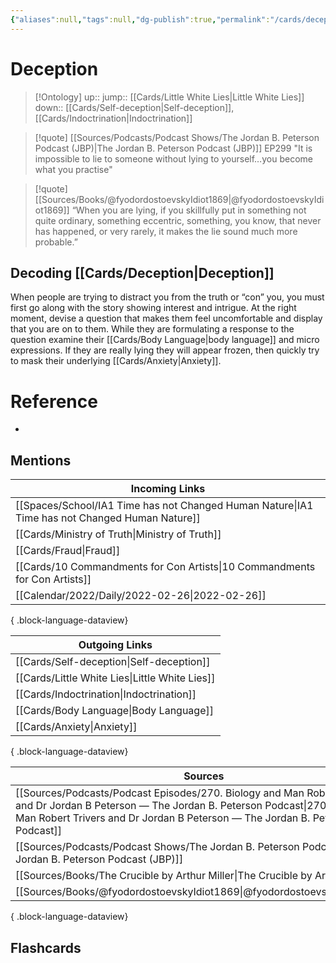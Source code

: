 ```yaml
---
{"aliases":null,"tags":null,"dg-publish":true,"permalink":"/cards/deception/","dgPassFrontmatter":true}
---
```


# Deception

> [!Ontology]
> up:: 
> jump:: [[Cards/Little White Lies\|Little White Lies]]
> down:: [[Cards/Self-deception\|Self-deception]], [[Cards/Indoctrination\|Indoctrination]]

> [!quote] [[Sources/Podcasts/Podcast Shows/The Jordan B. Peterson Podcast (JBP)\|The Jordan B. Peterson Podcast (JBP)]] EP299
> "It is impossible to lie to someone without lying to yourself…you become what you practise"

> [!quote] [[Sources/Books/@fyodordostoevskyIdiot1869\|@fyodordostoevskyIdiot1869]]
> “When you are lying, if you skillfully put in something not quite ordinary, something eccentric, something, you know, that never has happened, or very rarely, it makes the lie sound much more probable.”

## Decoding [[Cards/Deception\|Deception]]

When people are trying to distract you from the truth or “con” you, you must first go along with the story showing interest and intrigue. At the right moment, devise a question that makes them feel uncomfortable and display that you are on to them. While they are formulating a response to the question examine their [[Cards/Body Language\|body language]] and micro expressions. If they are really lying they will appear frozen, then quickly try to mask their underlying [[Cards/Anxiety\|Anxiety]].

# Reference

- 

## Mentions

| Incoming Links                                                                                    |
| ------------------------------------------------------------------------------------------------- |
| [[Spaces/School/IA1 Time has not Changed Human Nature\|IA1 Time has not Changed Human Nature]] |
| [[Cards/Ministry of Truth\|Ministry of Truth]]                                                 |
| [[Cards/Fraud\|Fraud]]                                                                         |
| [[Cards/10 Commandments for Con Artists\|10 Commandments for Con Artists]]                     |
| [[Calendar/2022/Daily/2022-02-26\|2022-02-26]]                                                 |

{ .block-language-dataview}

| Outgoing Links                                    |
| ------------------------------------------------- |
| [[Cards/Self-deception\|Self-deception]]       |
| [[Cards/Little White Lies\|Little White Lies]] |
| [[Cards/Indoctrination\|Indoctrination]]       |
| [[Cards/Body Language\|Body Language]]         |
| [[Cards/Anxiety\|Anxiety]]                     |

{ .block-language-dataview}

| Sources                                                                                                                                                                                                                                   |
| ----------------------------------------------------------------------------------------------------------------------------------------------------------------------------------------------------------------------------------------- |
| [[Sources/Podcasts/Podcast Episodes/270. Biology and Man   Robert Trivers and Dr Jordan B Peterson — The Jordan B. Peterson Podcast\|270. Biology and Man   Robert Trivers and Dr Jordan B Peterson — The Jordan B. Peterson Podcast]] |
| [[Sources/Podcasts/Podcast Shows/The Jordan B. Peterson Podcast (JBP)\|The Jordan B. Peterson Podcast (JBP)]]                                                                                                                          |
| [[Sources/Books/The Crucible by Arthur Miller\|The Crucible by Arthur Miller]]                                                                                                                                                         |
| [[Sources/Books/@fyodordostoevskyIdiot1869\|@fyodordostoevskyIdiot1869]]                                                                                                                                                               |

{ .block-language-dataview}

## Flashcards